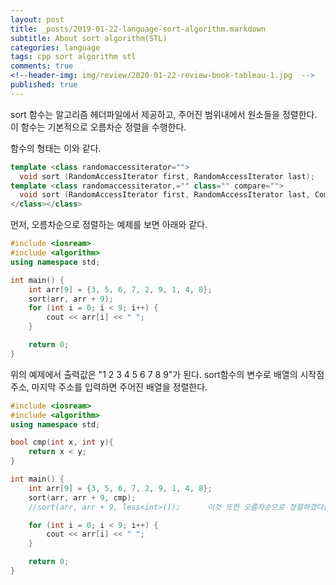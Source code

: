 ```yaml
---
layout: post
title: _posts/2019-01-22-language-sort-algorithm.markdown
subtitle: About sort algorithm(STL)
categories: language
tags: cpp sort algorithm stl
comments: true
<!--header-img: img/review/2020-01-22-review-book-tableau-1.jpg  -->
published: true
---
```


sort 함수는 알고리즘 헤더파일에서 제공하고, 주어진 범위내에서 원소들을 정렬한다. 이 함수는 기본적으로 오름차순 정렬을 수행한다.

함수의 형태는 이와 같다.
```cpp
template <class randomaccessiterator="">
  void sort (RandomAccessIterator first, RandomAccessIterator last);        //오름차순 정렬
template <class randomaccessiterator,="" class="" compare="">
  void sort (RandomAccessIterator first, RandomAccessIterator last, Compare comp);      //사용자 정의
</class></class>
```
먼저, 오름차순으로 정렬하는 예제를 보면 아래와 같다.
```cpp
#include <iosream>
#include <algorithm>
using namespace std;

int main() {
    int arr[9] = {3, 5, 6, 7, 2, 9, 1, 4, 8};
    sort(arr, arr + 9);
    for (int i = 0; i < 9; i++) {
        cout << arr[i] << " ";
    }

    return 0;
}
```
위의 예제에서 출력값은 "1 2 3 4 5 6 7 8 9"가 된다. sort함수의 변수로 배열의 시작점 주소, 마지막 주소를 입력하면 주어진 배열을 정렬한다.
```cpp
#include <iosream>
#include <algorithm>
using namespace std;

bool cmp(int x, int y){
    return x < y;
}

int main() {
    int arr[9] = {3, 5, 6, 7, 2, 9, 1, 4, 8};
    sort(arr, arr + 9, cmp);
    //sort(arr, arr + 9, less<int>());      이것 또한 오름차순으로 정렬하겠다는 의미이다

    for (int i = 0; i < 9; i++) {
        cout << arr[i] << " ";
    }

    return 0;
}
```
